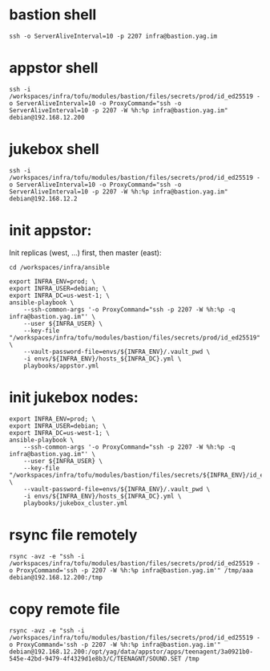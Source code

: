 # bastion shell

    ssh -o ServerAliveInterval=10 -p 2207 infra@bastion.yag.im

# appstor shell

    ssh -i /workspaces/infra/tofu/modules/bastion/files/secrets/prod/id_ed25519 -o ServerAliveInterval=10 -o ProxyCommand="ssh -o ServerAliveInterval=10 -p 2207 -W %h:%p infra@bastion.yag.im" debian@192.168.12.200

# jukebox shell

    ssh -i /workspaces/infra/tofu/modules/bastion/files/secrets/prod/id_ed25519 -o ServerAliveInterval=10 -o ProxyCommand="ssh -o ServerAliveInterval=10 -p 2207 -W %h:%p infra@bastion.yag.im" debian@192.168.12.2

# init appstor:

Init replicas (west, ...) first, then master (east):

    cd /workspaces/infra/ansible

    export INFRA_ENV=prod; \
    export INFRA_USER=debian; \
    export INFRA_DC=us-west-1; \
    ansible-playbook \
        --ssh-common-args '-o ProxyCommand="ssh -p 2207 -W %h:%p -q infra@bastion.yag.im"' \
        --user ${INFRA_USER} \
        --key-file "/workspaces/infra/tofu/modules/bastion/files/secrets/prod/id_ed25519" \
        --vault-password-file=envs/${INFRA_ENV}/.vault_pwd \
        -i envs/${INFRA_ENV}/hosts_${INFRA_DC}.yml \
        playbooks/appstor.yml

# init jukebox nodes:

    export INFRA_ENV=prod; \
    export INFRA_USER=debian; \
    export INFRA_DC=us-west-1; \
    ansible-playbook \
        --ssh-common-args '-o ProxyCommand="ssh -p 2207 -W %h:%p -q infra@bastion.yag.im"' \
        --user ${INFRA_USER} \
        --key-file "/workspaces/infra/tofu/modules/bastion/files/secrets/${INFRA_ENV}/id_ed25519" \
        --vault-password-file=envs/${INFRA_ENV}/.vault_pwd \
        -i envs/${INFRA_ENV}/hosts_${INFRA_DC}.yml \
        playbooks/jukebox_cluster.yml

# rsync file remotely

    rsync -avz -e "ssh -i /workspaces/infra/tofu/modules/bastion/files/secrets/prod/id_ed25519 -o ProxyCommand='ssh -p 2207 -W %h:%p infra@bastion.yag.im'" /tmp/aaa debian@192.168.12.200:/tmp

# copy remote file

    rsync -avz -e "ssh -i /workspaces/infra/tofu/modules/bastion/files/secrets/prod/id_ed25519 -o ProxyCommand='ssh -p 2207 -W %h:%p infra@bastion.yag.im'" debian@192.168.12.200:/opt/yag/data/appstor/apps/teenagent/3a0921b0-545e-42bd-9479-4f4329d1e8b3/C/TEENAGNT/SOUND.SET /tmp
